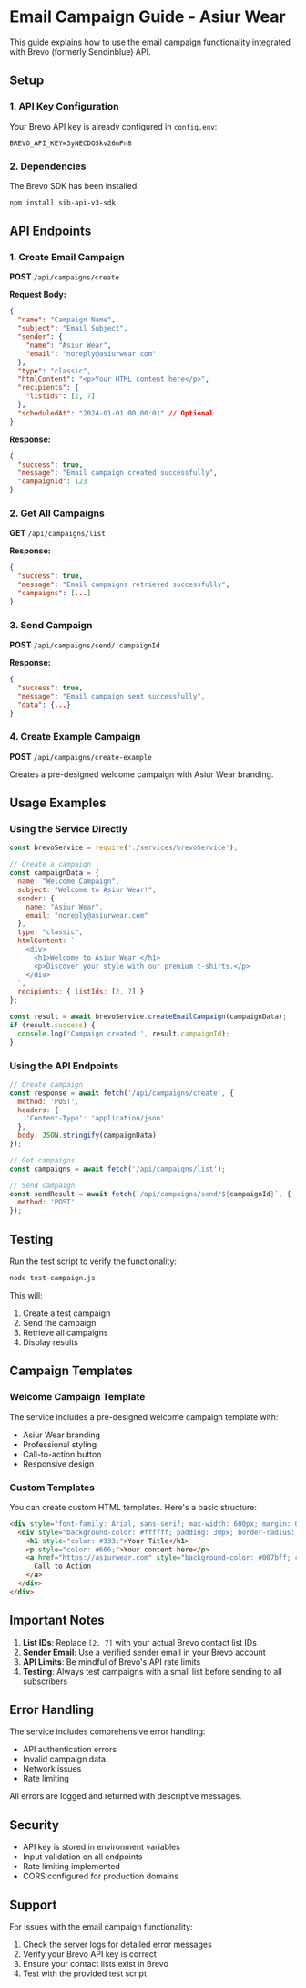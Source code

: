 # Email Campaign Guide - Asiur Wear

This guide explains how to use the email campaign functionality integrated with Brevo (formerly Sendinblue) API.

## Setup

### 1. API Key Configuration
Your Brevo API key is already configured in `config.env`:
```
BREVO_API_KEY=3yNECDOSkv26mPn8
```

### 2. Dependencies
The Brevo SDK has been installed:
```bash
npm install sib-api-v3-sdk
```

## API Endpoints

### 1. Create Email Campaign
**POST** `/api/campaigns/create`

**Request Body:**
```json
{
  "name": "Campaign Name",
  "subject": "Email Subject",
  "sender": {
    "name": "Asiur Wear",
    "email": "noreply@asiurwear.com"
  },
  "type": "classic",
  "htmlContent": "<p>Your HTML content here</p>",
  "recipients": {
    "listIds": [2, 7]
  },
  "scheduledAt": "2024-01-01 00:00:01" // Optional
}
```

**Response:**
```json
{
  "success": true,
  "message": "Email campaign created successfully",
  "campaignId": 123
}
```

### 2. Get All Campaigns
**GET** `/api/campaigns/list`

**Response:**
```json
{
  "success": true,
  "message": "Email campaigns retrieved successfully",
  "campaigns": [...]
}
```

### 3. Send Campaign
**POST** `/api/campaigns/send/:campaignId`

**Response:**
```json
{
  "success": true,
  "message": "Email campaign sent successfully",
  "data": {...}
}
```

### 4. Create Example Campaign
**POST** `/api/campaigns/create-example`

Creates a pre-designed welcome campaign with Asiur Wear branding.

## Usage Examples

### Using the Service Directly

```javascript
const brevoService = require('./services/brevoService');

// Create a campaign
const campaignData = {
  name: "Welcome Campaign",
  subject: "Welcome to Asiur Wear!",
  sender: {
    name: "Asiur Wear",
    email: "noreply@asiurwear.com"
  },
  type: "classic",
  htmlContent: `
    <div>
      <h1>Welcome to Asiur Wear!</h1>
      <p>Discover your style with our premium t-shirts.</p>
    </div>
  `,
  recipients: { listIds: [2, 7] }
};

const result = await brevoService.createEmailCampaign(campaignData);
if (result.success) {
  console.log('Campaign created:', result.campaignId);
}
```

### Using the API Endpoints

```javascript
// Create campaign
const response = await fetch('/api/campaigns/create', {
  method: 'POST',
  headers: {
    'Content-Type': 'application/json'
  },
  body: JSON.stringify(campaignData)
});

// Get campaigns
const campaigns = await fetch('/api/campaigns/list');

// Send campaign
const sendResult = await fetch(`/api/campaigns/send/${campaignId}`, {
  method: 'POST'
});
```

## Testing

Run the test script to verify the functionality:

```bash
node test-campaign.js
```

This will:
1. Create a test campaign
2. Send the campaign
3. Retrieve all campaigns
4. Display results

## Campaign Templates

### Welcome Campaign Template
The service includes a pre-designed welcome campaign template with:
- Asiur Wear branding
- Professional styling
- Call-to-action button
- Responsive design

### Custom Templates
You can create custom HTML templates. Here's a basic structure:

```html
<div style="font-family: Arial, sans-serif; max-width: 600px; margin: 0 auto;">
  <div style="background-color: #ffffff; padding: 30px; border-radius: 10px;">
    <h1 style="color: #333;">Your Title</h1>
    <p style="color: #666;">Your content here</p>
    <a href="https://asiurwear.com" style="background-color: #007bff; color: #ffffff; padding: 12px 30px; text-decoration: none; border-radius: 6px;">
      Call to Action
    </a>
  </div>
</div>
```

## Important Notes

1. **List IDs**: Replace `[2, 7]` with your actual Brevo contact list IDs
2. **Sender Email**: Use a verified sender email in your Brevo account
3. **API Limits**: Be mindful of Brevo's API rate limits
4. **Testing**: Always test campaigns with a small list before sending to all subscribers

## Error Handling

The service includes comprehensive error handling:
- API authentication errors
- Invalid campaign data
- Network issues
- Rate limiting

All errors are logged and returned with descriptive messages.

## Security

- API key is stored in environment variables
- Input validation on all endpoints
- Rate limiting implemented
- CORS configured for production domains

## Support

For issues with the email campaign functionality:
1. Check the server logs for detailed error messages
2. Verify your Brevo API key is correct
3. Ensure your contact lists exist in Brevo
4. Test with the provided test script 